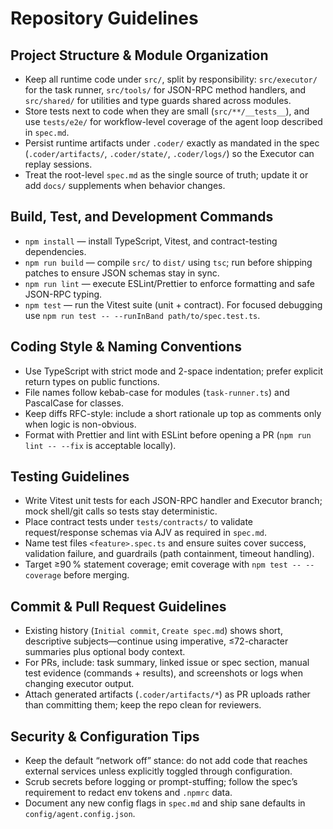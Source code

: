 # Repository Guidelines

## Project Structure & Module Organization
- Keep all runtime code under `src/`, split by responsibility: `src/executor/` for the task runner, `src/tools/` for JSON-RPC method handlers, and `src/shared/` for utilities and type guards shared across modules.
- Store tests next to code when they are small (`src/**/__tests__`), and use `tests/e2e/` for workflow-level coverage of the agent loop described in `spec.md`.
- Persist runtime artifacts under `.coder/` exactly as mandated in the spec (`.coder/artifacts/`, `.coder/state/`, `.coder/logs/`) so the Executor can replay sessions.
- Treat the root-level `spec.md` as the single source of truth; update it or add `docs/` supplements when behavior changes.

## Build, Test, and Development Commands
- `npm install` — install TypeScript, Vitest, and contract-testing dependencies.
- `npm run build` — compile `src/` to `dist/` using `tsc`; run before shipping patches to ensure JSON schemas stay in sync.
- `npm run lint` — execute ESLint/Prettier to enforce formatting and safe JSON-RPC typing.
- `npm test` — run the Vitest suite (unit + contract). For focused debugging use `npm run test -- --runInBand path/to/spec.test.ts`.

## Coding Style & Naming Conventions
- Use TypeScript with strict mode and 2-space indentation; prefer explicit return types on public functions.
- File names follow kebab-case for modules (`task-runner.ts`) and PascalCase for classes.
- Keep diffs RFC-style: include a short rationale up top as comments only when logic is non-obvious.
- Format with Prettier and lint with ESLint before opening a PR (`npm run lint -- --fix` is acceptable locally).

## Testing Guidelines
- Write Vitest unit tests for each JSON-RPC handler and Executor branch; mock shell/git calls so tests stay deterministic.
- Place contract tests under `tests/contracts/` to validate request/response schemas via AJV as required in `spec.md`.
- Name test files `<feature>.spec.ts` and ensure suites cover success, validation failure, and guardrails (path containment, timeout handling).
- Target ≥90 % statement coverage; emit coverage with `npm test -- --coverage` before merging.

## Commit & Pull Request Guidelines
- Existing history (`Initial commit`, `Create spec.md`) shows short, descriptive subjects—continue using imperative, ≤72-character summaries plus optional body context.
- For PRs, include: task summary, linked issue or spec section, manual test evidence (commands + results), and screenshots or logs when changing executor output.
- Attach generated artifacts (`.coder/artifacts/*`) as PR uploads rather than committing them; keep the repo clean for reviewers.

## Security & Configuration Tips
- Keep the default “network off” stance: do not add code that reaches external services unless explicitly toggled through configuration.
- Scrub secrets before logging or prompt-stuffing; follow the spec’s requirement to redact env tokens and `.npmrc` data.
- Document any new config flags in `spec.md` and ship sane defaults in `config/agent.config.json`.
